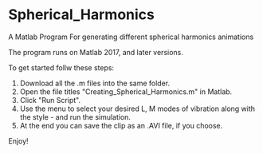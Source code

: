 # Spherical_Harmonics
A Matlab Program For generating different spherical harmonics animations

The program runs on Matlab 2017, and later versions.

To get started follw these steps:
1. Download all the .m files into the same folder.
2. Open the file titles "Creating_Spherical_Harmonics.m" in Matlab.
3. Click "Run Script".
4. Use the menu to select your desired L, M modes of vibration along with the style - and run the simulation.
5. At the end you can save the clip as an .AVI file, if you choose.

Enjoy!
